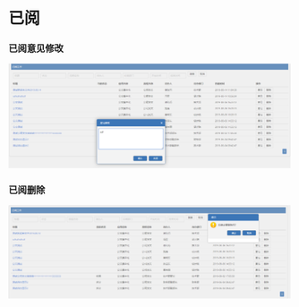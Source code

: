 # 已阅

### 已阅意见修改

![](../.gitbook/assets/image%20%2877%29.png)

### 已阅删除

![](../.gitbook/assets/image%20%28158%29.png)




